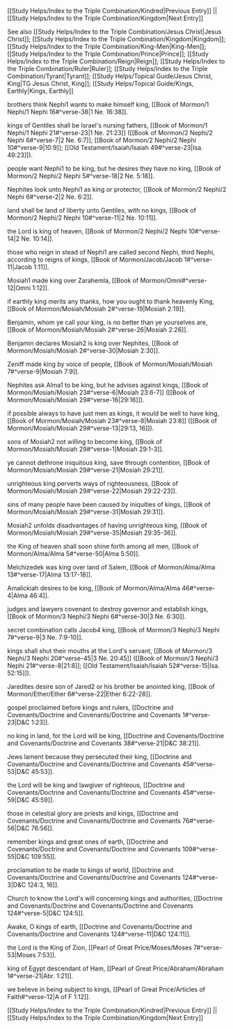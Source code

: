 [[Study Helps/Index to the Triple Combination/Kindred|Previous Entry]]  ||  [[Study Helps/Index to the Triple Combination/Kingdom|Next Entry]]

 See also [[Study Helps/Index to the Triple Combination/Jesus Christ|Jesus Christ]]; [[Study Helps/Index to the Triple Combination/Kingdom|Kingdom]]; [[Study Helps/Index to the Triple Combination/King-Men|King-Men]]; [[Study Helps/Index to the Triple Combination/Prince|Prince]]; [[Study Helps/Index to the Triple Combination/Reign|Reign]]; [[Study Helps/Index to the Triple Combination/Ruler|Ruler]]; [[Study Helps/Index to the Triple Combination/Tyrant|Tyrant]]; [[Study Helps/Topical Guide/Jesus Christ, King|TG Jesus Christ, King]]; [[Study Helps/Topical Guide/Kings, Earthly|Kings, Earthly]]

 brothers think Nephi1 wants to make himself king, [[Book of Mormon/1 Nephi/1 Nephi 16#^verse-38|1 Ne. 16:38]].

 kings of Gentiles shall be Israel's nursing fathers, [[Book of Mormon/1 Nephi/1 Nephi 21#^verse-23|1 Ne. 21:23]] ([[Book of Mormon/2 Nephi/2 Nephi 6#^verse-7|2 Ne. 6:7]]; [[Book of Mormon/2 Nephi/2 Nephi 10#^verse-9|10:9]]; [[Old Testament/Isaiah/Isaiah 49#^verse-23|Isa. 49:23]]).

 people want Nephi1 to be king, but he desires they have no king, [[Book of Mormon/2 Nephi/2 Nephi 5#^verse-18|2 Ne. 5:18]].

 Nephites look unto Nephi1 as king or protector, [[Book of Mormon/2 Nephi/2 Nephi 6#^verse-2|2 Ne. 6:2]].

 land shall be land of liberty unto Gentiles, with no kings, [[Book of Mormon/2 Nephi/2 Nephi 10#^verse-11|2 Ne. 10:11]].

 the Lord is king of heaven, [[Book of Mormon/2 Nephi/2 Nephi 10#^verse-14|2 Ne. 10:14]].

 those who reign in stead of Nephi1 are called second Nephi, third Nephi, according to reigns of kings, [[Book of Mormon/Jacob/Jacob 1#^verse-11|Jacob 1:11]].

 Mosiah1 made king over Zarahemla, [[Book of Mormon/Omni#^verse-12|Omni 1:12]].

 if earthly king merits any thanks, how you ought to thank heavenly King, [[Book of Mormon/Mosiah/Mosiah 2#^verse-19|Mosiah 2:19]].

 Benjamin, whom ye call your king, is no better than ye yourselves are, [[Book of Mormon/Mosiah/Mosiah 2#^verse-26|Mosiah 2:26]].

 Benjamin declares Mosiah2 is king over Nephites, [[Book of Mormon/Mosiah/Mosiah 2#^verse-30|Mosiah 2:30]].

 Zeniff made king by voice of people, [[Book of Mormon/Mosiah/Mosiah 7#^verse-9|Mosiah 7:9]].

 Nephites ask Alma1 to be king, but he advises against kings, [[Book of Mormon/Mosiah/Mosiah 23#^verse-6|Mosiah 23:6-7]] ([[Book of Mormon/Mosiah/Mosiah 29#^verse-16|29:16]]).

 if possible always to have just men as kings, it would be well to have king, [[Book of Mormon/Mosiah/Mosiah 23#^verse-8|Mosiah 23:8]] ([[Book of Mormon/Mosiah/Mosiah 29#^verse-13|29:13, 16]]).

 sons of Mosiah2 not willing to become king, [[Book of Mormon/Mosiah/Mosiah 29#^verse-1|Mosiah 29:1-3]].

 ye cannot dethrone iniquitous king, save through contention, [[Book of Mormon/Mosiah/Mosiah 29#^verse-21|Mosiah 29:21]].

 unrighteous king perverts ways of righteousness, [[Book of Mormon/Mosiah/Mosiah 29#^verse-22|Mosiah 29:22-23]].

 sins of many people have been caused by iniquities of kings, [[Book of Mormon/Mosiah/Mosiah 29#^verse-31|Mosiah 29:31]].

 Mosiah2 unfolds disadvantages of having unrighteous king, [[Book of Mormon/Mosiah/Mosiah 29#^verse-35|Mosiah 29:35-36]].

 the King of heaven shall soon shine forth among all men, [[Book of Mormon/Alma/Alma 5#^verse-50|Alma 5:50]].

 Melchizedek was king over land of Salem, [[Book of Mormon/Alma/Alma 13#^verse-17|Alma 13:17-18]].

 Amalickiah desires to be king, [[Book of Mormon/Alma/Alma 46#^verse-4|Alma 46:4]].

 judges and lawyers covenant to destroy governor and establish kings, [[Book of Mormon/3 Nephi/3 Nephi 6#^verse-30|3 Ne. 6:30]].

 secret combination calls Jacob4 king, [[Book of Mormon/3 Nephi/3 Nephi 7#^verse-9|3 Ne. 7:9-10]].

 kings shall shut their mouths at the Lord's servant, [[Book of Mormon/3 Nephi/3 Nephi 20#^verse-45|3 Ne. 20:45]] ([[Book of Mormon/3 Nephi/3 Nephi 21#^verse-8|21:8]]; [[Old Testament/Isaiah/Isaiah 52#^verse-15|Isa. 52:15]]).

 Jaredites desire son of Jared2 or his brother be anointed king, [[Book of Mormon/Ether/Ether 6#^verse-22|Ether 6:22-28]].

 gospel proclaimed before kings and rulers, [[Doctrine and Covenants/Doctrine and Covenants/Doctrine and Covenants 1#^verse-23|D&C 1:23]].

 no king in land, for the Lord will be king, [[Doctrine and Covenants/Doctrine and Covenants/Doctrine and Covenants 38#^verse-21|D&C 38:21]].

 Jews lament because they persecuted their king, [[Doctrine and Covenants/Doctrine and Covenants/Doctrine and Covenants 45#^verse-53|D&C 45:53]].

 the Lord will be king and lawgiver of righteous, [[Doctrine and Covenants/Doctrine and Covenants/Doctrine and Covenants 45#^verse-59|D&C 45:59]].

 those in celestial glory are priests and kings, [[Doctrine and Covenants/Doctrine and Covenants/Doctrine and Covenants 76#^verse-56|D&C 76:56]].

 remember kings and great ones of earth, [[Doctrine and Covenants/Doctrine and Covenants/Doctrine and Covenants 109#^verse-55|D&C 109:55]].

 proclamation to be made to kings of world, [[Doctrine and Covenants/Doctrine and Covenants/Doctrine and Covenants 124#^verse-3|D&C 124:3, 16]].

 Church to know the Lord's will concerning kings and authorities, [[Doctrine and Covenants/Doctrine and Covenants/Doctrine and Covenants 124#^verse-5|D&C 124:5]].

 Awake, O kings of earth, [[Doctrine and Covenants/Doctrine and Covenants/Doctrine and Covenants 124#^verse-11|D&C 124:11]].

 the Lord is the King of Zion, [[Pearl of Great Price/Moses/Moses 7#^verse-53|Moses 7:53]].

 king of Egypt descendant of Ham, [[Pearl of Great Price/Abraham/Abraham 1#^verse-21|Abr. 1:21]].

 we believe in being subject to kings, [[Pearl of Great Price/Articles of Faith#^verse-12|A of F 1:12]].

[[Study Helps/Index to the Triple Combination/Kindred|Previous Entry]]  ||  [[Study Helps/Index to the Triple Combination/Kingdom|Next Entry]]
